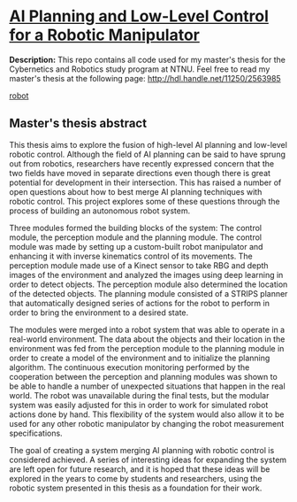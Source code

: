 # [AI Planning and Low-Level Control for a Robotic Manipulator](http://hdl.handle.net/11250/2563985)

**Description:** This repo contains all code used for my master's thesis for the Cybernetics and Robotics study program at NTNU. Feel free to read my master's thesis at the following page: http://hdl.handle.net/11250/2563985

[robot](https://lh3.googleusercontent.com/d-oNqLgXJxL7qJv46Bl-LBOIoFntIx__uL98dBaY4eDaVTX8HuHRBcHuNi02Ypcuid2tX7zqe4gaN-zr2GUwcoRudLn1BKyzX2yWa0RLnfc-_GIGyYqoNV91kpgeV57BXfCKpNLnh7BXXRLO-w74ATuVugenB7o024RebOK3IDB07PkqQAkxSw82ktqvM-hDAkbLicCC2boAkaP5Tpj5UdVCGVSKwCAz6qvM-jSRCuksPPvXhio8KVk8m_tkOc6rg6Qashu4xIV8Tdqv51dGFQEKFQ0SQ61vfqbjiz0PB53dL6L6F47_LcLzY3LW3Ehn2cAOqth5rhSpAd1RPRJBuoYU5F4LFnka4TGDo-lj7rXVlKOh_dnrttzk4973MeC4uiBhy1ePj8EAhWtjaROZL_XVr2eRNYzhjI_keW6_86etxqF6h8jPcwHH2WD3_-KO3LWSZzm2LysNZ5STeiHKWhXdyYxNtqrFCrcnLVG7sdS2cBVCh4HgJ8rfxp3luUSaEoE9S54POm5C38m7fS9RAm_bGCgQRcDe7tjGdsDbA0bpIcPzywisO0JZEGwajQ62n2w3wEC6ws_0Mwwfre6LCg7GfLC5mKz12xszbT3atd4CZdmj4oAVZzoS-qg4DKgv1Cnks8ly5ZpcCHGXypGtHXcTx0S1kzOo=w1407-h938-no)

## Master's thesis abstract
This thesis aims to explore the fusion of high-level AI planning and low-level robotic control. Although the field of AI planning can be said to have sprung out from robotics, researchers have recently expressed concern that the two fields have moved in separate directions even though there is great potential for development in their intersection. This has raised a number of open questions about how to best merge AI planning techniques with robotic control. This project explores some of these questions through the process of building an autonomous robot system.

Three modules formed the building blocks of the system: The control module, the perception module and the planning module. The control module was made by setting up a custom-built robot manipulator and enhancing it with inverse kinematics control of its movements. The perception module made use of a Kinect sensor to take RBG and depth images of the environment and analyzed the images using deep learning in order to detect objects. The perception module also determined the location of the detected objects. The planning module consisted of a STRIPS planner that automatically designed series of actions for the robot to perform in order to bring the environment to a desired state.

The modules were merged into a robot system that was able to operate in a real-world environment. The data about the objects and their location in the environment was fed from the perception module to the planning module in order to create a model of the environment and to initialize the planning algorithm. The continuous execution monitoring performed by the cooperation between the perception and planning modules was shown to be able to handle a number of unexpected situations that happen in the real world. The robot was unavailable during the final tests, but the modular system was easily adjusted for this in order to work for simulated robot actions done by hand. This flexibility of the system would also allow it to be used for any other robotic manipulator by changing the robot measurement specifications.

The goal of creating a system merging AI planning with robotic control is considered achieved. A series of interesting ideas for expanding the system are left open for future research, and it is hoped that these ideas will be explored in the years to come by students and researchers, using the robotic system presented in this thesis as a foundation for their work.
